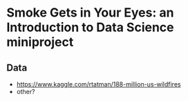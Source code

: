 # Smoke Gets in Your Eyes: an Introduction to Data Science miniproject

## Data

+ https://www.kaggle.com/rtatman/188-million-us-wildfires
+ other?
